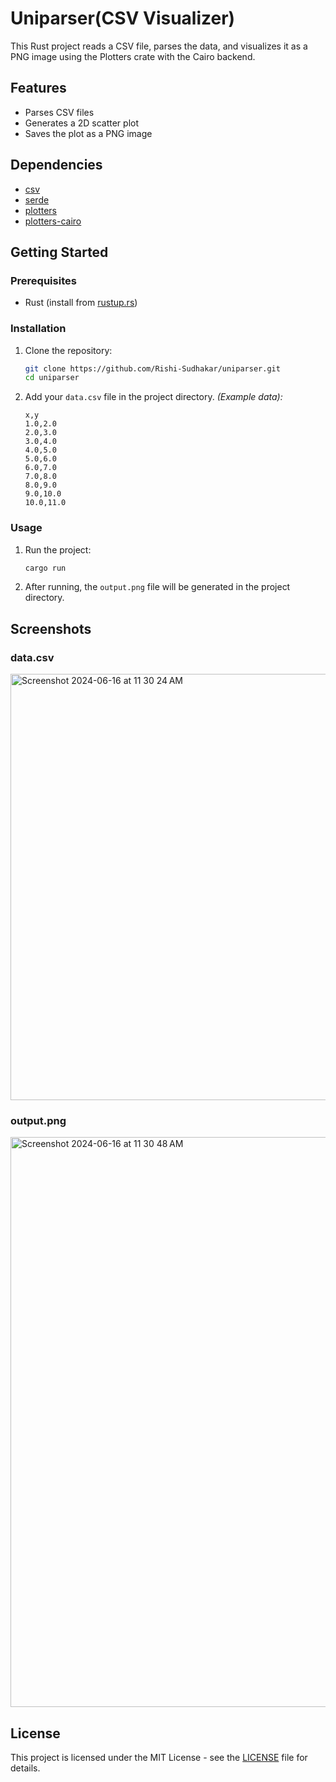 
# Uniparser(CSV Visualizer)

This Rust project reads a CSV file, parses the data, and visualizes it as a PNG image using the Plotters crate with the Cairo backend.

## Features

- Parses CSV files
- Generates a 2D scatter plot
- Saves the plot as a PNG image

## Dependencies

- [csv](https://crates.io/crates/csv)
- [serde](https://crates.io/crates/serde)
- [plotters](https://crates.io/crates/plotters)
- [plotters-cairo](https://crates.io/crates/plotters-cairo)

## Getting Started

### Prerequisites

- Rust (install from [rustup.rs](https://rustup.rs/))

### Installation

1. Clone the repository:
   ```sh
   git clone https://github.com/Rishi-Sudhakar/uniparser.git
   cd uniparser
   ```

3. Add your `data.csv` file in the project directory.
 *(Example data):*
   ```csv
   x,y
   1.0,2.0
   2.0,3.0
   3.0,4.0
   4.0,5.0
   5.0,6.0
   6.0,7.0
   7.0,8.0
   8.0,9.0
   9.0,10.0
   10.0,11.0
   ```

### Usage

1. Run the project:
   ```sh
   cargo run
   ```

2. After running, the `output.png` file will be generated in the project directory.

## Screenshots

### data.csv

<img width="682" alt="Screenshot 2024-06-16 at 11 30 24 AM" src="https://github.com/Rishi-Sudhakar/uniparser/assets/79398572/66afad65-f882-46b5-b5ca-3c5310231a9b">



### output.png

<img width="912" alt="Screenshot 2024-06-16 at 11 30 48 AM" src="https://github.com/Rishi-Sudhakar/uniparser/assets/79398572/a42d5012-af6f-4104-b529-0aaf2a585977">


## License

This project is licensed under the MIT License - see the [LICENSE](LICENSE) file for details.

